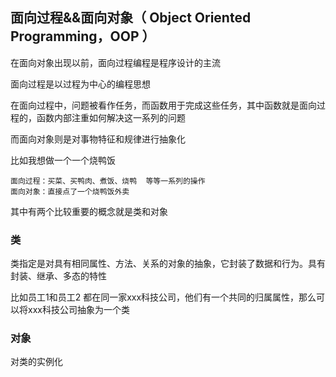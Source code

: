 ## 面向过程&&面向对象（ Object Oriented Programming，OOP ）

在面向对象出现以前，面向过程编程是程序设计的主流

面向过程是以过程为中心的编程思想

在面向过程中，问题被看作任务，而函数用于完成这些任务，其中函数就是面向过程的，函数内部注重如何解决这一系列的问题

而面向对象则是对事物特征和规律进行抽象化 

比如我想做一个一个烧鸭饭

```
面向过程：买菜、买鸭肉、煮饭、烧鸭  等等一系列的操作
面向对象：直接点了一个烧鸭饭外卖
```

其中有两个比较重要的概念就是类和对象

### 类

类指定是对具有相同属性、方法、关系的对象的抽象，它封装了数据和行为。具有封装、继承、多态的特性

比如员工1和员工2  都在同一家xxx科技公司，他们有一个共同的归属属性，那么可以将xxx科技公司抽象为一个类

### 对象

对类的实例化



